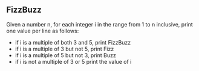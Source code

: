 ## FizzBuzz
Given a number n, for each integer i in the range from 1 to n inclusive, print one value per line as follows:
- if i is a multiple of both 3 and 5, print FizzBuzz
- if i is a multiple of 3 but not 5, print Fizz
- if i is a multiple of 5 but not 3, print Buzz
- if i is not a multiple of 3 or 5 print the value of i